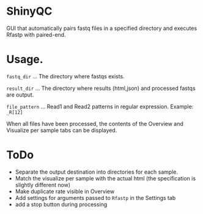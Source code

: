 # ShinyQC
GUI that automatically pairs fastq files in a specified directory and executes Rfastp with paired-end.

# Usage.
`fastq_dir` ... The directory where fastqs exists.

`result_dir` ... The directory where results (html,json) and processed fastqs are output.

`file_pattern` ... Read1 and Read2 patterns in regular expression. Example: `_R[12]`

When all files have been processed, the contents of the Overview and Visualize per sample tabs can be displayed.


# ToDo
- Separate the output destination into directories for each sample.
- Match the visualize per sample with the actual html (the specification is slightly different now)
- Make duplicate rate visible in Overview
- Add settings for arguments passed to `Rfastp` in the Settings tab
- add a stop button during processing
